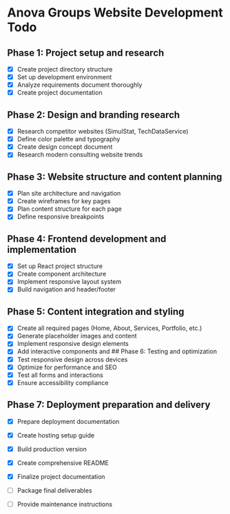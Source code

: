 # Anova Groups Website Development Todo

## Phase 1: Project setup and research
- [x] Create project directory structure
- [x] Set up development environment
- [x] Analyze requirements document thoroughly
- [x] Create project documentation

## Phase 2: Design and branding research
- [x] Research competitor websites (SimulStat, TechDataService)
- [x] Define color palette and typography
- [x] Create design concept document
- [x] Research modern consulting website trends

## Phase 3: Website structure and content planning
- [x] Plan site architecture and navigation
- [x] Create wireframes for key pages
- [x] Plan content structure for each page
- [x] Define responsive breakpoints

## Phase 4: Frontend development and implementation
- [x] Set up React project structure
- [x] Create component architecture
- [x] Implement responsive layout system
- [x] Build navigation and header/footer
## Phase 5: Content integration and styling
- [x] Create all required pages (Home, About, Services, Portfolio, etc.)
- [x] Generate placeholder images and content
- [x] Implement responsive design elements
- [x] Add interactive components and ## Phase 6: Testing and optimization
- [x] Test responsive design across devices
- [x] Optimize for performance and SEO
- [x] Test all forms and interactions
- [x] Ensure accessibility compliance

## Phase 7: Deployment preparation and delivery
- [x] Prepare deployment documentation
- [x] Create hosting setup guide
- [x] Build production version
- [x] Create comprehensive README
- [x] Finalize project documentation
- [ ] Package final deliverables
- [ ] Provide maintenance instructions


